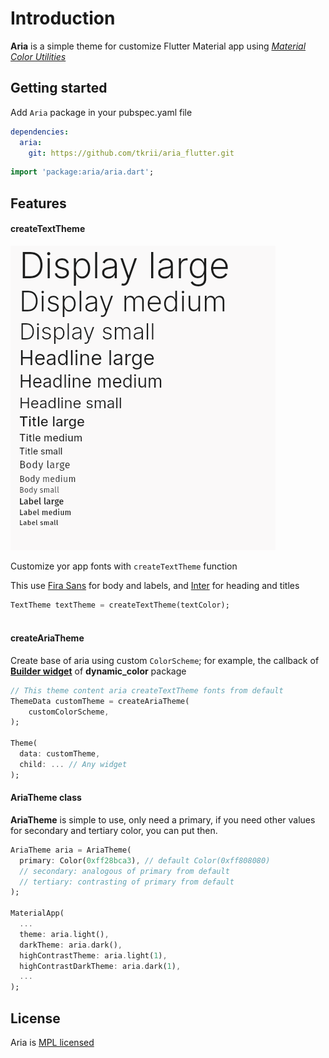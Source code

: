 # Introduction

**Aria** is a simple theme for customize Flutter Material app using [_Material Color Utilities_](https://pub.dev/packages/material_color_utilities)

## Getting started

Add `Aria` package in your pubspec.yaml file

```yaml
dependencies:
  aria:
    git: https://github.com/tkrii/aria_flutter.git
```

```dart
import 'package:aria/aria.dart';
```

## Features

#### createTextTheme

![Image text](docs/fonts.png)

Customize yor app fonts with `createTextTheme` function

This use [Fira Sans](https://fonts.google.com/specimen/Fira+Sans) for body and labels, and [Inter](https://fonts.google.com/specimen/Inter) for heading and titles

```dart
TextTheme textTheme = createTextTheme(textColor);
    
```

#### createAriaTheme

Create base of aria using custom `ColorScheme`; for example, the callback of [**Builder widget**](https://pub.dev/packages/dynamic_color#builder-widget) of **dynamic_color** package

```dart
// This theme content aria createTextTheme fonts from default
ThemeData customTheme = createAriaTheme(
    customColorScheme, 
);

Theme(
  data: customTheme,
  child: ... // Any widget
);
```

#### AriaTheme class

**AriaTheme** is simple to use, only need a primary, if you need other values for secondary and tertiary color, you can put then.
```dart
AriaTheme aria = AriaTheme(
  primary: Color(0xff28bca3), // default Color(0xff808080)
  // secondary: analogous of primary from default
  // tertiary: contrasting of primary from default
);

MaterialApp(
  ...
  theme: aria.light(),
  darkTheme: aria.dark(),
  highContrastTheme: aria.light(1),
  highContrastDarkTheme: aria.dark(1),
  ...
);
```

<!-- ### Extensions -->

## License
Aria is [MPL licensed](LICENSE)